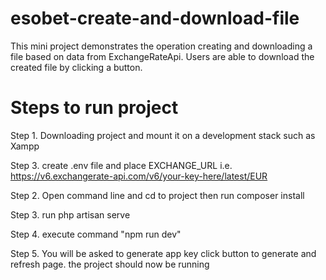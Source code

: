 # esobet-create-and-download-file

This mini project demonstrates the operation creating and downloading a file based on data from ExchangeRateApi. Users are able to download the created file by clicking a button.

# Steps to run project

Step 1. Downloading project and mount it on a development stack such as Xampp

Step 3. create .env file and place EXCHANGE_URL i.e. https://v6.exchangerate-api.com/v6/your-key-here/latest/EUR

Step 2. Open command line and cd to project then run composer install

Step 3. run php artisan serve

Step 4. execute command "npm run dev"

Step 5. You will be asked to generate app key click button to generate and refresh page. the project should now be running
